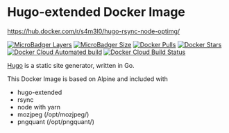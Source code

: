 # Hugo-extended Docker Image

https://hub.docker.com/r/s4m3l0/hugo-rsync-node-optimg/


[![MicroBadger Layers](https://img.shields.io/microbadger/layers/s4m3l0/hugo-rsync-node-optimg.svg)](https://img.shields.io/microbadger/layers/s4m3l0/hugo-rsync-node-optimg)
[![MicroBadger Size](https://img.shields.io/microbadger/image-size/s4m3l0/hugo-rsync-node-optimg.svg)](https://img.shields.io/microbadger/image-size/s4m3l0/hugo-extended-docker)
[![Docker Pulls](https://img.shields.io/docker/pulls/s4m3l0/hugo-rsync-node-optimg.svg)](https://store.docker.com/community/images/s4m3l0/hugo-rsync-node-optimg)
[![Docker Stars](https://img.shields.io/docker/stars/s4m3l0/hugo-rsync-node-optimg.svg)](https://img.shields.io/docker/stars/s4m3l0/hugo-rsync-node-optimg)
[![Docker Cloud Automated build](https://img.shields.io/docker/cloud/automated/s4m3l0/hugo-rsync-node-optimg.svg)](https://img.shields.io/docker/cloud/automated/s4m3l0/hugo-rsync-node-optimg)
[![Docker Cloud Build Status](https://img.shields.io/docker/cloud/build/s4m3l0/hugo-rsync-node-optimg.svg)](https://img.shields.io/docker/cloud/build/s4m3l0/hugo-rsync-node-optimg)

[Hugo](https://gohugo.io/) is a static site generator, written in Go.

This Docker Image is based on Alpine and included with
- hugo-extended
- rsync
- node with yarn
- mozjpeg (/opt/mozjpeg/)
- pngquant (/opt/pngquant/)
